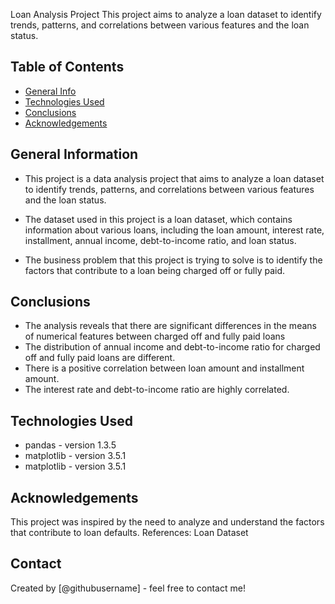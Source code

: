 Loan Analysis Project
This project aims to analyze a loan dataset to identify trends, patterns, and correlations between various features and the loan status.


## Table of Contents
* [General Info](#general-information)
* [Technologies Used](#technologies-used)
* [Conclusions](#conclusions)
* [Acknowledgements](#acknowledgements)



## General Information
- This project is a data analysis project that aims to analyze a loan dataset to identify trends, patterns, and correlations between various features and the loan status.

- The dataset used in this project is a loan dataset, which contains information about various loans, including the loan amount, interest rate, installment, annual income, debt-to-income ratio, and loan status.

- The business problem that this project is trying to solve is to identify the factors that contribute to a loan being charged off or fully paid.

## Conclusions
- The analysis reveals that there are significant differences in the means of numerical features between charged off and fully paid loans
- The distribution of annual income and debt-to-income ratio for charged off and fully paid loans are different.
- There is a positive correlation between loan amount and installment amount.
- The interest rate and debt-to-income ratio are highly correlated.


## Technologies Used
- pandas - version 1.3.5
- matplotlib - version 3.5.1
- matplotlib - version 3.5.1



## Acknowledgements
This project was inspired by the need to analyze and understand the factors that contribute to loan defaults.
References: Loan Dataset


## Contact
Created by [@githubusername] - feel free to contact me!

